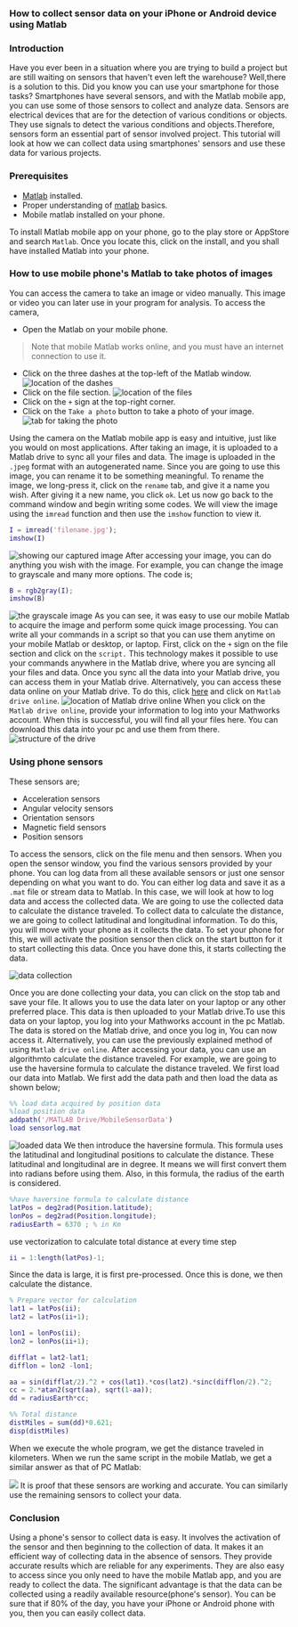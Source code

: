 ### How to collect sensor data on your iPhone or Android device using Matlab
### Introduction
Have you ever been in a situation where you are trying to build a project but are still waiting on sensors that haven't even left the warehouse? Well,there is a solution to this. Did you know you can use your smartphone for those tasks? Smartphones have several sensors, and with the Matlab mobile app, you can use some of those sensors to collect and analyze data.
Sensors are electrical devices that are for the detection of various conditions or objects. They use signals to detect the various conditions and objects.Therefore, sensors form an essential part of sensor involved project. This tutorial will look at how we can collect data using smartphones' sensors and use these data for various projects.

### Prerequisites
- [Matlab](https://www.mathworks.com/products/get-matlab.html?s_tid=gn_getml) installed.
- Proper understanding of [matlab](https://www.section.io/engineering-education/getting-started-with-matlab/) basics.
- Mobile matlab installed on your phone.

To install Matlab mobile app on your phone, go to the play store or AppStore and search `Matlab`. Once you locate this, click on the install, and you shall have installed Matlab into your phone.

### How to use mobile phone's Matlab to take photos of images
You can access the camera to take an image or video manually. This image or video you can later use in your program for analysis. To access the camera, 
- Open the Matlab on your mobile phone.
> Note that mobile Matlab works online, and you must have an internet connection to use it.
- Click on the three dashes at the top-left of the Matlab window.
![location of the dashes](/how-to-collect-sensor-data-on-your-iphone-or-android-device-using-matlab/engineering-education/sensor_one.jpeg)
- Click on the file section.
![location of the files](/how-to-collect-sensor-data-on-your-iphone-or-android-device-using-matlab/engineering-education/sensor_two.jpeg)
- Click on the `+` sign at the top-right corner.
- Click on the `Take a photo` button to take a photo of your image.
![tab for taking the photo](/how-to-collect-sensor-data-on-your-iphone-or-android-device-using-matlab/engineering-education/sensor_three.jpeg)

Using the camera on the Matlab mobile app is easy and intuitive, just like you would on most applications. After taking an image, it is uploaded to a Matlab drive to sync all your files and data. The image is uploaded in the `.jpeg` format with an autogenerated name. Since you are going to use this image, you can rename it to be something meaningful. To rename the image, we long-press it, click on the `rename` tab, and give it a name you wish. After giving it a new name, you click `ok`. 
Let us now go back to the command window and begin writing some codes. We will view the image using the `imread` function and then use the `imshow` function to view it. 
```Matlab
I = imread('filename.jpg');
imshow(I)
```
![showing our captured image](/how-to-collect-sensor-data-on-your-iphone-or-android-device-using-matlab/engineering-education/sensor_four.jpeg)
After accessing your image, you can do anything you wish with the image. For example, you can change the image to grayscale and many more options. The code is;
```Matlab
B = rgb2gray(I);
imshow(B)
```
![the grayscale image](/how-to-collect-sensor-data-on-your-iphone-or-android-device-using-matlab/engineering-education/sensor_five.jpeg)
As you can see, it was easy to use our mobile Matlab to acquire the image and perform some quick image processing. You can write all your commands in a script so that you can use them anytime on your mobile Matlab or desktop, or laptop. First, click on the `+` sign on the file section and click on the `script.`
This technology makes it possible to use your commands anywhere in the Matlab drive, where you are syncing all your files and data. Once you sync all the data into your Matlab drive, you can access them in your Matlab drive. Alternatively, you can access these data online on your Matlab drive. To do this,
click [here](https://www.mathworks.com/products/matlab-drive.html) and click on `Matlab drive online`.
![location of Matlab drive online](/howto-collect-sensor-data-on-your-iphone-or-android-device-using-matlab/engineering-education/sensor_six.png)
When you click on the `Matlab drive online`, provide your information to log into your Mathworks account. When this is successful, you will find all your files here. You can download this data into your pc and use them from there. 
![structure of the drive](/how-to-collect-sensor-data-on-your-iphone-or-android-device-using-matlab/engineering-education/sensor_seven.png)

### Using phone sensors
These sensors are;
- Acceleration sensors
- Angular velocity sensors
- Orientation sensors
- Magnetic field sensors
- Position sensors

To access the sensors, click on the file menu and then sensors. When you open the sensor window, you find the various sensors provided by your phone. You can log data from all these available sensors or just one sensor depending on what you want to do. You can either log data and save it as a `.mat` file or stream data to Matlab. In this case, we will look at how to log data and access the collected data. We are going to use the collected data to calculate the distance traveled. To collect data to calculate the distance, we are going to collect latitudinal and longitudinal information. To do this, you will move with your phone as it collects the data. To set your phone for this, we will activate the position sensor then click on the start button for it to start collecting this data. Once you have done this, it starts collecting the data.

![data collection](/how-to-collect-sensor-data-on-your-iphone-or-android-device-using-matlab/engineering-education/sensor_eight.jpeg)

Once you are done collecting your data, you can click on the stop tab and save your file. It allows you to use the data later on your laptop or any other preferred place. This data is then uploaded to your Matlab drive.To use this data on your laptop, you log into your Mathworks account in the pc Matlab. The data is stored on the Matlab drive, and once you log in, You can now access it. Alternatively, you can use the previously explained method of using `Matlab drive online`. After accessing your data, you can use an algorithmto calculate the distance traveled. For example, we are going to use the haversine formula to calculate the distance traveled. We first load our data into Matlab. We first add the data path and then load the data as shown below;
```Matlab
%% load data acquired by position data
%load position data
addpath('/MATLAB Drive/MobileSensorData')
load sensorlog.mat
```
![loaded data](/how-to-collect-sensor-data-on-your-iphone-or-android-device-using-matlab/engineering-education/sensor_ten.png)
We then introduce the haversine formula. This formula uses the latitudinal and longitudinal positions to calculate the distance. These latitudinal and longitudinal are in degree. It means we will first convert them into radians before using them. Also, in this formula, the radius of the earth is considered.
```Matlab
%have haversine formula to calculate distance
latPos = deg2rad(Position.latitude);
lonPos = deg2rad(Position.longitude);
radiusEarth = 6370 ; % in Km
```
use vectorization to calculate total distance at every time step
```matlab
ii = 1:length(latPos)-1;
```
Since the data is large, it is first pre-processed. Once this is done, we then calculate the distance.
```matlab
% Prepare vector for calculation
lat1 = latPos(ii);
lat2 = latPos(ii+1);

lon1 = lonPos(ii);
lon2 = lonPos(ii+1);

difflat = lat2-lat1;
difflon = lon2 -lon1;

aa = sin(difflat/2).^2 + cos(lat1).*cos(lat2).*sinc(difflon/2).^2;
cc = 2.*atan2(sqrt(aa), sqrt(1-aa));
dd = radiusEarth*cc;

%% Total distance
distMiles = sum(dd)*0.621;
disp(distMiles)
```
When we execute the whole program, we get the distance traveled in kilometers. When we run the same script in the mobile Matlab, we get a similar answer as that of PC Matlab:

![](/how-to-collect-sensor-data-on-your-iphone-or-android-device-using-matlab/engineering-education/sensor_nine.png)
It is proof that these sensors are working and accurate. You can similarly use the remaining sensors to collect your data.

### Conclusion
Using a phone's sensor to collect data is easy. It involves the activation of the sensor and then beginning to the collection of data. It makes it an efficient way of collecting data in the absence of sensors. They provide accurate results which are reliable for any experiments. They are also easy to access since you only need to have the mobile Matlab app, and you are ready to collect the data. The significant advantage is that the data can be collected using a readily available resource(phone's sensor). You can be sure that if 80% of the day, you have your iPhone or Android phone with you, then you can easily collect data.
